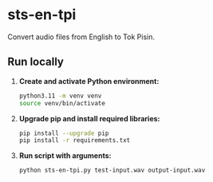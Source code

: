 # sts-en-tpi

Convert audio files from English to Tok Pisin.

## Run locally

1. **Create and activate Python environment:**
    ```sh
    python3.11 -m venv venv
    source venv/bin/activate
    ```

1. **Upgrade pip and install required libraries:**
    ```sh
    pip install --upgrade pip
    pip install -r requirements.txt
    ```

1. **Run script with arguments:**
    ```sh
    python sts-en-tpi.py test-input.wav output-input.wav
    ```
